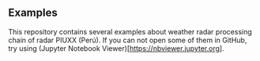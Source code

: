 ## Examples  
This repository contains several examples about weather radar processing chain
of radar PIUXX (Perú). 
If you can not open some of them in GitHub, try using (Jupyter Notebook Viewer)[https://nbviewer.jupyter.org].
